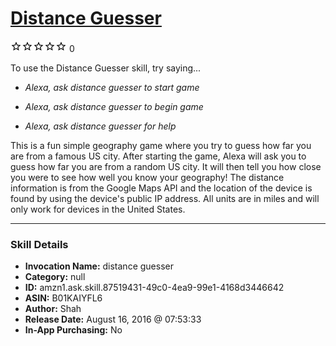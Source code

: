 # [Distance Guesser](http://alexa.amazon.com/#skills/amzn1.ask.skill.87519431-49c0-4ea9-99e1-4168d3446642)
![0 stars](../../images/ic_star_border_black_18dp_1x.png)![0 stars](../../images/ic_star_border_black_18dp_1x.png)![0 stars](../../images/ic_star_border_black_18dp_1x.png)![0 stars](../../images/ic_star_border_black_18dp_1x.png)![0 stars](../../images/ic_star_border_black_18dp_1x.png) 0

To use the Distance Guesser skill, try saying...

* *Alexa, ask distance guesser to start game*

* *Alexa, ask distance guesser to begin game*

* *Alexa, ask distance guesser for help*

This is a fun simple geography game where you try to guess how far you are from a famous US city. After starting the game, Alexa will ask you to guess how far you are from a random US city. It will then tell you how close you were to see how well you know your geography! The distance information is from the Google Maps API and the location of the device is found by using the device's public IP address. All units are in miles and will only work for devices in the United States.

***

### Skill Details

* **Invocation Name:** distance guesser
* **Category:** null
* **ID:** amzn1.ask.skill.87519431-49c0-4ea9-99e1-4168d3446642
* **ASIN:** B01KAIYFL6
* **Author:** Shah
* **Release Date:** August 16, 2016 @ 07:53:33
* **In-App Purchasing:** No
